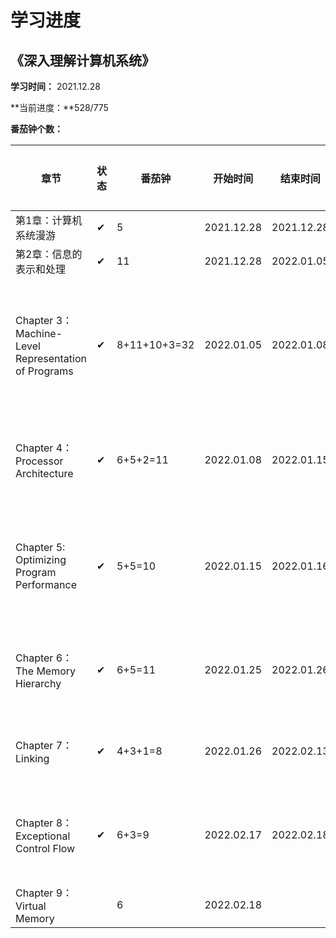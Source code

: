 # 学习进度

## 《深入理解计算机系统》

**学习时间：** 2021.12.28

**当前进度：**528/775

**番茄钟个数：** 

| 章节                                                | 状态 | 番茄钟       | 开始时间   | 结束时间   | 时长     | 累计番茄 | 累计时长 | 链接                                                         |
| --------------------------------------------------- | ---- | ------------ | ---------- | ---------- | -------- | -------- | -------- | ------------------------------------------------------------ |
| 第1章：计算机系统漫游                               | ✔    | 5            | 2021.12.28 | 2021.12.28 | 2h05min  | 5        | 2h05min  | [第1章：计算机系统漫游.md](computer-system\第1章：计算机系统漫游.md) |
| 第2章：信息的表示和处理                             | ✔    | 11           | 2021.12.28 | 2022.01.05 | 4h35min  | 16       | 6h40min  | [第2章：信息的表示和处理.md](computer-system\第2章：信息的表示和处理.md) |
| Chapter 3：Machine-Level Representation of Programs | ✔    | 8+11+10+3=32 | 2022.01.05 | 2022.01.08 | 13h20min | 48       | 20h      | [Chapter 3：Machine-Level Representation of Programs.md](computer-system\Chapter 3：Machine-Level Representation of Programs.md) |
| Chapter 4：Processor Architecture                   | ✔    | 6+5+2=11     | 2022.01.08 | 2022.01.15 | 4h35min  | 59       | 24h55min | [Chapter 4：Processor Architecture.md](computer-system\Chapter 4：Processor Architecture.md) |
| Chapter 5: Optimizing Program Performance           | ✔    | 5+5=10       | 2022.01.15 | 2022.01.16 | 4h10min  | 69       | 29h05min | [Chapter 5 Optimizing Program Performance.md](computer-system\Chapter 5 Optimizing Program Performance.md) |
| Chapter 6：The Memory Hierarchy                     | ✔    | 6+5=11       | 2022.01.25 | 2022.01.26 | 4h35min  | 80       | 33h40min | [Chapter 6The Memory Hierarchy.md](computer-system\Chapter 6The Memory Hierarchy.md) |
| Chapter 7：Linking                                  | ✔    | 4+3+1=8      | 2022.01.26 | 2022.02.13 | 3h20min  | 88       | 37h      | [Chapter 7：Linking.md](computer-system\Chapter 7：Linking.md) |
| Chapter 8：Exceptional Control Flow                 | ✔    | 6+3=9        | 2022.02.17 | 2022.02.18 | 3h45min  | 97       | 40h45min | [Chapter 8：Exceptional Control Flow.md](computer-system\Chapter 8：Exceptional Control Flow.md) |
| Chapter 9：Virtual Memory                           |      | 6            | 2022.02.18 |            |          |          |          |                                                              |

